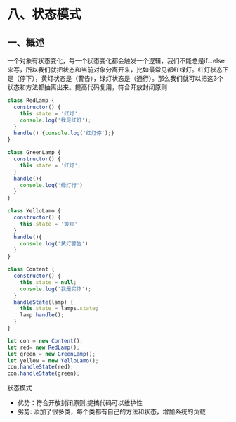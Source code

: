# 八、状态模式

## 一、概述

一个对象有状态变化，每一个状态变化都会触发一个逻辑，我们不能总是if...else 来写，所以我们就把状态和当前对象分离开来，比如最常见都红绿灯。红灯状态下是（停下），黄灯状态是（警告），绿灯状态是（通行）。那么我们就可以把这3个状态和方法都抽离出来。提高代码复用，符合开放封闭原则

```javascript
class RedLamp {
  constructor() {
    this.state = '红灯';
    console.log('我是红灯');
  }
  handle() {console.log('红灯停');}
}

class GreenLamp {
  constructor() {
    this.state = '红灯';
  }
  handle(){
    console.log('绿灯行')
  }
}

class YelloLamo {
  constructor() {
    this.state = '黄灯'
  }
  handle(){
    console.log('黄灯警告')
  }
}

class Content {
  constructor() {
    this.state = null;
    console.log('我是实体');
  }
  handleState(lamp) {
    this.state = lamps.state;
    lamp.handle();    
  }
}

let con = new Content();
let red= new RedLamp();
let green = new GreenLamp();
let yellow = new YelloLamo();
con.handleState(red);
con.handleState(green);
```

状态模式

- 优势：符合开放封闭原则,提搞代码可以维护性    
- 劣势: 添加了很多类，每个类都有自己的方法和状态，增加系统的负载

